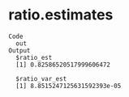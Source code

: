 # ratio.estimates

    Code
      out
    Output
      $ratio_est
      [1] 0.82586520517999606472
      
      $ratio_var_est
      [1] 8.8515247125631592393e-05
      

